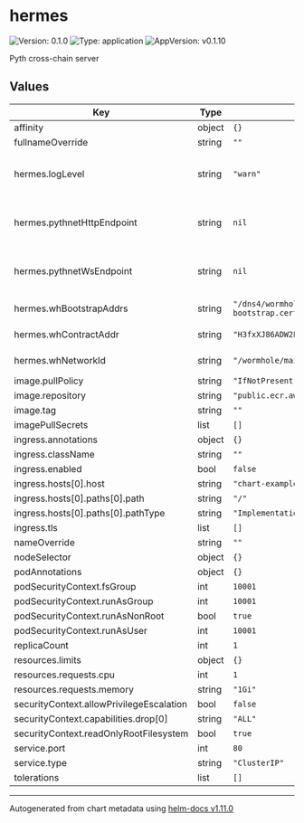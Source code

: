 # hermes

![Version: 0.1.0](https://img.shields.io/badge/Version-0.1.0-informational?style=flat-square) ![Type: application](https://img.shields.io/badge/Type-application-informational?style=flat-square) ![AppVersion: v0.1.10](https://img.shields.io/badge/AppVersion-v0.1.10-informational?style=flat-square)

Pyth cross-chain server

## Values

| Key | Type | Default | Description |
|-----|------|---------|-------------|
| affinity | object | `{}` |  |
| fullnameOverride | string | `""` |  |
| hermes.logLevel | string | `"warn"` | Hermes log level. Valid values are: trace, debug, info, warn, error |
| hermes.pythnetHttpEndpoint | string | `nil` | Pythnet Http RPC endpoint. Must be set. Example: http://localhost:8899 |
| hermes.pythnetWsEndpoint | string | `nil` | Pythnet Websocket RPC endpoint. Must be set. Example: ws://localhost:8900 |
| hermes.whBootstrapAddrs | string | `"/dns4/wormhole-mainnet-v2-bootstrap.certus.one/udp/8999/quic/p2p/12D3KooWQp644DK27fd3d4Km3jr7gHiuJJ5ZGmy8hH4py7fP4FP7"` | Wormhole bootstrap addresses |
| hermes.whContractAddr | string | `"H3fxXJ86ADW2PNuDDmZJg6mzTtPxkYCpNuQUTgmJ7AjU"` | Wormhole contract address |
| hermes.whNetworkId | string | `"/wormhole/mainnet/2"` | Wormhole network id |
| image.pullPolicy | string | `"IfNotPresent"` |  |
| image.repository | string | `"public.ecr.aws/pyth-network/hermes"` |  |
| image.tag | string | `""` |  |
| imagePullSecrets | list | `[]` |  |
| ingress.annotations | object | `{}` |  |
| ingress.className | string | `""` |  |
| ingress.enabled | bool | `false` |  |
| ingress.hosts[0].host | string | `"chart-example.local"` |  |
| ingress.hosts[0].paths[0].path | string | `"/"` |  |
| ingress.hosts[0].paths[0].pathType | string | `"ImplementationSpecific"` |  |
| ingress.tls | list | `[]` |  |
| nameOverride | string | `""` |  |
| nodeSelector | object | `{}` |  |
| podAnnotations | object | `{}` |  |
| podSecurityContext.fsGroup | int | `10001` |  |
| podSecurityContext.runAsGroup | int | `10001` |  |
| podSecurityContext.runAsNonRoot | bool | `true` |  |
| podSecurityContext.runAsUser | int | `10001` |  |
| replicaCount | int | `1` |  |
| resources.limits | object | `{}` |  |
| resources.requests.cpu | int | `1` |  |
| resources.requests.memory | string | `"1Gi"` |  |
| securityContext.allowPrivilegeEscalation | bool | `false` |  |
| securityContext.capabilities.drop[0] | string | `"ALL"` |  |
| securityContext.readOnlyRootFilesystem | bool | `true` |  |
| service.port | int | `80` |  |
| service.type | string | `"ClusterIP"` |  |
| tolerations | list | `[]` |  |

----------------------------------------------
Autogenerated from chart metadata using [helm-docs v1.11.0](https://github.com/norwoodj/helm-docs/releases/v1.11.0)
